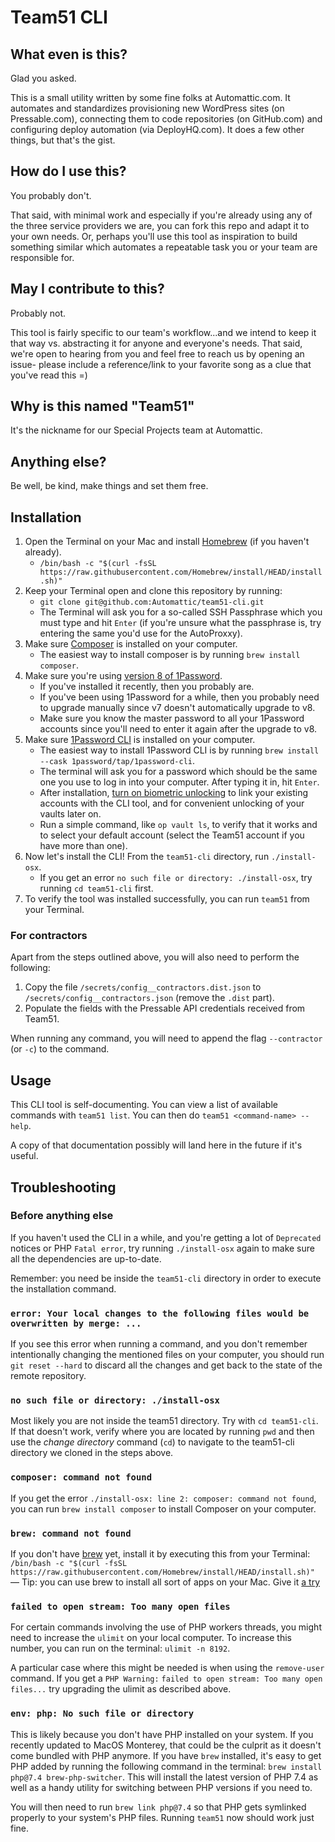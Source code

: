 # Team51 CLI

## What even is this? 

Glad you asked. 

This is a small utility written by some fine folks at Automattic.com. It automates and standardizes provisioning new WordPress sites (on Pressable.com), connecting them to code repositories (on GitHub.com) and configuring deploy automation (via DeployHQ.com). It does a few other things, but that's the gist.

## How do I use this?

You probably don't. 

That said, with minimal work and especially if you're already using any of the three service providers we are, you can fork this repo and adapt it to your own needs. Or, perhaps you'll use this tool as inspiration to build something similar which automates a repeatable task you or your team are responsible for.

## May I contribute to this?

Probably not. 

This tool is fairly specific to our team's workflow...and we intend to keep it that way vs. abstracting it for anyone and everyone's needs. That said, we're open to hearing from you and feel free to reach us by opening an issue- please include a reference/link to your favorite song as a clue that you've read this =)

## Why is this named "Team51"

It's the nickname for our Special Projects team at Automattic.

## Anything else?

Be well, be kind, make things and set them free.

## Installation
1. Open the Terminal on your Mac and install [Homebrew](https://brew.sh/) (if you haven't already).
    - `/bin/bash -c "$(curl -fsSL https://raw.githubusercontent.com/Homebrew/install/HEAD/install.sh)"`
1. Keep your Terminal open and clone this repository by running:
    - `git clone git@github.com:Automattic/team51-cli.git`
    - The Terminal will ask you for a so-called SSH Passphrase which you must type and hit `Enter` (if you're unsure what the passphrase is, try entering the same you'd use for the AutoProxxy).
1. Make sure [Composer](https://getcomposer.org/) is installed on your computer.
    - The easiest way to install composer is by running `brew install composer`.
1. Make sure you're using [version 8 of 1Password](https://1password.com/mac/).
    - If you've installed it recently, then you probably are.
    - If you've been using 1Password for a while, then you probably need to upgrade manually since v7 doesn't automatically upgrade to v8.
    - Make sure you know the master password to all your 1Password accounts since you'll need to enter it again after the upgrade to v8.
1. Make sure [1Password CLI](https://developer.1password.com/docs/cli/get-started/) is installed on your computer.
    - The easiest way to install 1Password CLI is by running `brew install --cask 1password/tap/1password-cli`.
    - The terminal will ask you for a password which should be the same one you use to log in into your computer. After typing it in, hit `Enter`.
    - After installation, [turn on biometric unlocking](https://developer.1password.com/docs/cli/get-started/#turn-on-biometric-unlock) to link your existing accounts with the CLI tool, and for convenient unlocking of your vaults later on.
    - Run a simple command, like `op vault ls`, to verify that it works and to select your default account (select the Team51 account if you have more than one).
1. Now let's install the CLI! From the `team51-cli` directory, run `./install-osx`.
    - If you get an error `no such file or directory: ./install-osx`, try running `cd team51-cli` first.
1. To verify the tool was installed successfully, you can run `team51` from your Terminal.

### For contractors
Apart from the steps outlined above, you will also need to perform the following:
1. Copy the file `/secrets/config__contractors.dist.json` to `/secrets/config__contractors.json` (remove the `.dist` part).
1. Populate the fields with the Pressable API credentials received from Team51.

When running any command, you will need to append the flag `--contractor` (or `-c`) to the command.

## Usage
This CLI tool is self-documenting. You can view a list of available commands with `team51 list`.
You can then do `team51 <command-name> --help`.

A copy of that documentation possibly will land here in the future if it's useful.

## Troubleshooting

### Before anything else
If you haven't used the CLI in a while, and you're getting a lot of `Deprecated` notices or PHP `Fatal error`, try running `./install-osx` again to make sure all the dependencies are up-to-date. 

Remember: you need be inside the `team51-cli` directory in order to execute the installation command.

### `error: Your local changes to the following files would be overwritten by merge: ...`
If you see this error when running a command, and you don't remember intentionally changing the mentioned files on your computer, you should run `git reset --hard` to discard all the changes and get back to the state of the remote repository.

### `no such file or directory: ./install-osx`
Most likely you are not inside the team51 directory. Try with `cd team51-cli`. If that doesn't work, verify where you are located by running `pwd` and then use the *change directory* command (`cd`) to navigate to the team51-cli directory we cloned in the steps above.

### `composer: command not found`
If you get the error `./install-osx: line 2: composer: command not found`, you can run `brew install composer` to install Composer on your computer.

### `brew: command not found`
If you don't have [brew](https://brew.sh/) yet, install it by executing this from your Terminal: `/bin/bash -c "$(curl -fsSL https://raw.githubusercontent.com/Homebrew/install/HEAD/install.sh)"` — Tip: you can use brew to install all sort of apps on your Mac. Give it [a try](https://formulae.brew.sh/cask/zoom)

### `failed to open stream: Too many open files`

For certain commands involving the use of PHP workers threads, you might need to increase the `ulimit` on your local computer. To increase this number, you can run on the terminal: `ulimit -n 8192`.

A particular case where this might be needed is when using the `remove-user` command. If you get a `PHP Warning:` `failed to open stream: Too many open files...` try upgrading the ulimit as described above.

### `env: php: No such file or directory`

This is likely because you don't have PHP installed on your system. If you recently updated to MacOS Monterey, that could be the culprit as it doesn't come bundled with PHP anymore. If you have `brew` installed, it's easy to get PHP added by running the following command in the terminal: `brew install php@7.4 brew-php-switcher`. This will install the latest version of PHP 7.4 as well as a handy utility for switching between PHP versions if you need to.

You will then need to run `brew link php@7.4` so that PHP gets symlinked properly to your system's PHP files. Running `team51` now should work just fine.
